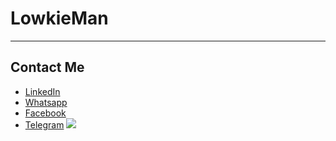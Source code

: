 # LowkieMan
---
## Contact Me 
- [LinkedIn](https://www.linkedin.com/in/wilfredtinega)
- [Whatsapp](https://wa.me/254798732981)
- [Facebook](https://facebook.com/tinegamamboleo)
- [Telegram](https://facebook.com/tinegamamboleo)
![](https://avatars.githubusercontent.com/u/168167290?s=48&v=4)

